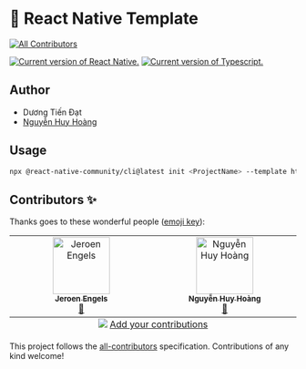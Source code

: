 # :seedling: React Native Template

<!-- ALL-CONTRIBUTORS-BADGE:START - Do not remove or modify this section -->
[![All Contributors](https://img.shields.io/badge/all_contributors-2-orange.svg?style=flat-square)](#contributors-)
<!-- ALL-CONTRIBUTORS-BADGE:END -->

[![Current version of React Native.][react-native-version-badge]][react-native-version]
[![Current version of Typescript.][typescript-version-badge]][typescript-version]

## Author

- Dương Tiến Đạt
- [Nguyễn Huy Hoàng](https://github.com/ngxhuyhoang)

## Usage

```sh
npx @react-native-community/cli@latest init <ProjectName> --template https://github.com/DeadGroup/react-native-template.git
```

<!-- badge -->

[react-native-version]: https://github.com/deadgroup/react-native-template/blob/main/template/package.json
[react-native-version-badge]: https://img.shields.io/github/package-json/dependency-version/deadgroup/react-native-template/react-native?filename=template%2Fpackage.json&logo=react
[typescript-version]: https://github.com/deadgroup/react-native-template/blob/main/template/package.json
[typescript-version-badge]: https://img.shields.io/github/package-json/dependency-version/deadgroup/react-native-template/dev/typescript?filename=template%2Fpackage.json&logo=typescript

## Contributors ✨

Thanks goes to these wonderful people ([emoji key](https://allcontributors.org/docs/en/emoji-key)):

<!-- ALL-CONTRIBUTORS-LIST:START - Do not remove or modify this section -->
<!-- prettier-ignore-start -->
<!-- markdownlint-disable -->
<table>
  <tbody>
    <tr>
      <td align="center" valign="top" width="14.28%"><a href="https://jfmengels.net/"><img src="https://avatars.githubusercontent.com/u/3869412?v=4?s=100" width="100px;" alt="Jeroen Engels"/><br /><sub><b>Jeroen Engels</b></sub></a><br /><a href="https://github.com/DeadGroup/react-native-template/commits?author=jfmengels" title="Documentation">📖</a></td>
      <td align="center" valign="top" width="14.28%"><a href="https://github.com/ngxhuyhoang"><img src="https://avatars.githubusercontent.com/u/174792253?v=4?s=100" width="100px;" alt="Nguyễn Huy Hoàng"/><br /><sub><b>Nguyễn Huy Hoàng</b></sub></a><br /><a href="https://github.com/DeadGroup/react-native-template/commits?author=ngxhuyhoang" title="Documentation">📖</a></td>
    </tr>
  </tbody>
  <tfoot>
    <tr>
      <td align="center" size="13px" colspan="7">
        <img src="https://raw.githubusercontent.com/all-contributors/all-contributors-cli/1b8533af435da9854653492b1327a23a4dbd0a10/assets/logo-small.svg">
          <a href="https://all-contributors.js.org/docs/en/bot/usage">Add your contributions</a>
        </img>
      </td>
    </tr>
  </tfoot>
</table>

<!-- markdownlint-restore -->
<!-- prettier-ignore-end -->

<!-- ALL-CONTRIBUTORS-LIST:END -->

This project follows the [all-contributors](https://github.com/all-contributors/all-contributors) specification. Contributions of any kind welcome!
